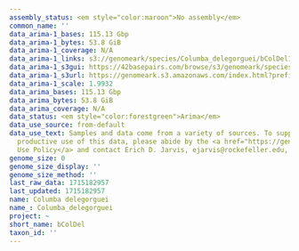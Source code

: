 ```yaml
---
assembly_status: <em style="color:maroon">No assembly</em>
common_name: ''
data_arima-1_bases: 115.13 Gbp
data_arima-1_bytes: 53.8 GiB
data_arima-1_coverage: N/A
data_arima-1_links: s3://genomeark/species/Columba_delegorguei/bColDel1/genomic_data/arima/<br>
data_arima-1_s3gui: https://42basepairs.com/browse/s3/genomeark/species/Columba_delegorguei/bColDel1/genomic_data/arima/
data_arima-1_s3url: https://genomeark.s3.amazonaws.com/index.html?prefix=species/Columba_delegorguei/bColDel1/genomic_data/arima/
data_arima-1_scale: 1.9932
data_arima_bases: 115.13 Gbp
data_arima_bytes: 53.8 GiB
data_arima_coverage: N/A
data_status: <em style="color:forestgreen">Arima</em>
data_use_source: from-default
data_use_text: Samples and data come from a variety of sources. To support fair and
  productive use of this data, please abide by the <a href="https://genome10k.soe.ucsc.edu/data-use-policies/">Data
  Use Policy</a> and contact Erich D. Jarvis, ejarvis@rockefeller.edu, with any questions.
genome_size: 0
genome_size_display: ''
genome_size_method: ''
last_raw_data: 1715182957
last_updated: 1715182957
name: Columba delegorguei
name_: Columba_delegorguei
project: ~
short_name: bColDel
taxon_id: ''
---
```

